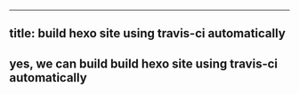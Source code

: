 ----
title: build hexo site using travis-ci automatically
----

## yes, we can build build hexo site using travis-ci automatically 
